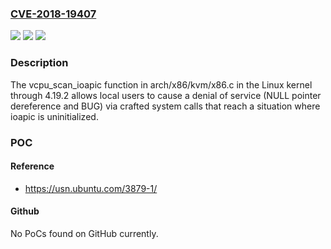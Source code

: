 ### [CVE-2018-19407](https://cve.mitre.org/cgi-bin/cvename.cgi?name=CVE-2018-19407)
![](https://img.shields.io/static/v1?label=Product&message=n%2Fa&color=blue)
![](https://img.shields.io/static/v1?label=Version&message=n%2Fa&color=blue)
![](https://img.shields.io/static/v1?label=Vulnerability&message=n%2Fa&color=brighgreen)

### Description

The vcpu_scan_ioapic function in arch/x86/kvm/x86.c in the Linux kernel through 4.19.2 allows local users to cause a denial of service (NULL pointer dereference and BUG) via crafted system calls that reach a situation where ioapic is uninitialized.

### POC

#### Reference
- https://usn.ubuntu.com/3879-1/

#### Github
No PoCs found on GitHub currently.

